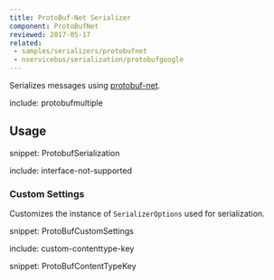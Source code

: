 ```yaml
---
title: ProtoBuf-Net Serializer
component: ProtoBufNet
reviewed: 2017-05-17
related:
 - samples/serializers/protobufnet
 - nservicebus/serialization/protobufgoogle
---
```


Serializes messages using [protobuf-net](https://github.com/mgravell/protobuf-net).

include: protobufmultiple

## Usage

snippet: ProtobufSerialization

include: interface-not-supported


### Custom Settings

Customizes the instance of `SerializerOptions` used for serialization.

snippet: ProtoBufCustomSettings


include: custom-contenttype-key

snippet: ProtoBufContentTypeKey


